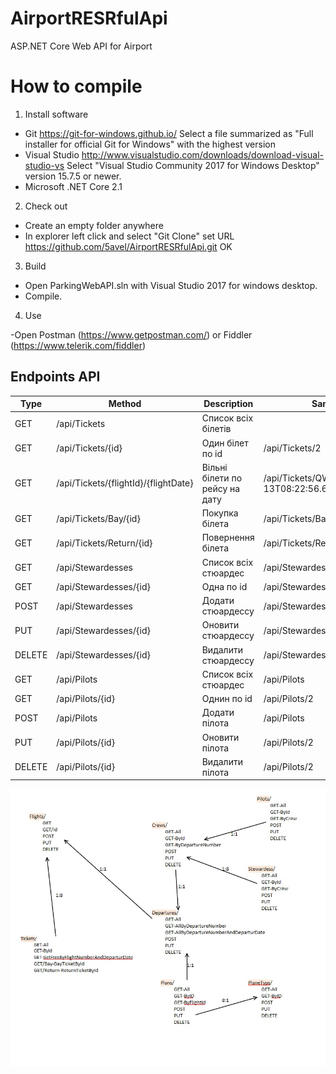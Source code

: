# AirportRESRfulApi
ASP.NET Core Web API for Airport

How to compile
==============

1. Install software

- Git
  https://git-for-windows.github.io/
  Select a file summarized as "Full installer for official Git for Windows"
   with the highest version
- Visual Studio
  http://www.visualstudio.com/downloads/download-visual-studio-vs
  Select "Visual Studio Community 2017 for Windows Desktop" version 15.7.5 or newer.
- Microsoft .NET Core 2.1

2. Check out

- Create an empty folder anywhere
- In explorer left click and select "Git Clone"
  set URL https://github.com/5avel/AirportRESRfulApi.git
  OK

3. Build

- Open ParkingWebAPI.sln with Visual Studio 2017 for windows desktop.
- Compile.

4. Use

-Open Postman (https://www.getpostman.com/) or Fiddler (https://www.telerik.com/fiddler)
## Endpoints API
Type |         Method        | Description                                                          | Sample
------|-----------------------|---------------------------------------------------------------------|--------------------------
GET   | /api/Tickets          | Список всіх бiлетiв                                                 |
GET   | /api/Tickets/{id}     | Один бiлет по id                                                    | /api/Tickets/2
GET   | /api/Tickets/{flightId}/{flightDate} | Вiльнi бiлети по рейсу на дату                       | /api/Tickets/QW11/2018-07-13T08:22:56.6404304+03:00
GET   | /api/Tickets/Bay/{id}  | Покупка бiлета                                                     | /api/Tickets/Bay/2
GET   | /api/Tickets/Return/{id}| Повернення бiлета                                                 | /api/Tickets/Return/2
GET   | /api/Stewardesses | Список всіх стюардес                                                    | /api/Stewardesses
GET   | /api/Stewardesses/{id}   | Одна по id                                                       | /api/Stewardesses/2
POST  | /api/Stewardesses   | Додати стюардессу                                                     | /api/Stewardesses
PUT   | /api/Stewardesses/{id}   | Оновити стюардессу                                               | /api/Stewardesses/2
DELETE| /api/Stewardesses/{id}    | Видалити стюардессу                                             | /api/Stewardesses/2
GET   | /api/Pilots | Список всіх стюардес                                                        | /api/Pilots
GET   | /api/Pilots/{id}     | Однин по id                                                        | /api/Pilots/2
POST  | /api/Pilots          | Додати пiлота                                                      | /api/Pilots
PUT   | /api/Pilots/{id}     | Оновити пiлота                                                     | /api/Pilots/2
DELETE| /api/Pilots/{id}     | Видалити пiлота                                                    | /api/Pilots/2

![REST](https://github.com/5avel/AirportRESRfulApi/blob/develop/123.jpg)
